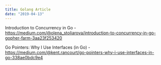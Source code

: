 ```yaml
---
title: Golang Article
date: "2019-04-13"
---
```


Introduction to Concurrency in Go - https://medium.com/@olena_stoliarova/introduction-to-concurrency-in-go-gopher-farm-3aa23f253420

Go Pointers: Why I Use Interfaces (in Go) - https://medium.com/@kent.rancourt/go-pointers-why-i-use-interfaces-in-go-338ae0bdc9e4